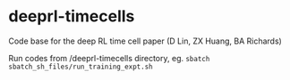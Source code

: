 # deeprl-timecells
Code base for the deep RL time cell paper (D Lin, ZX Huang, BA Richards)

Run codes from /deeprl-timecells directory, eg. `sbatch sbatch_sh_files/run_training_expt.sh`